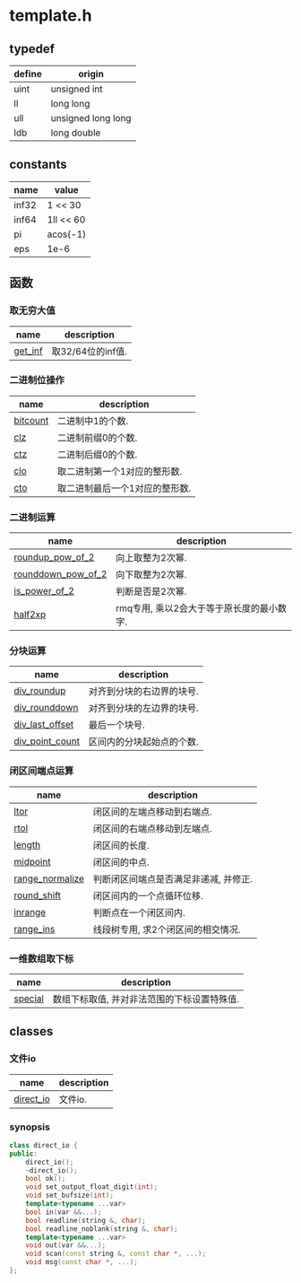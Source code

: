 # template.h

## typedef

| define | origin             |
| ------ | ------------------ |
| uint   | unsigned int       |
| ll     | long long          |
| ull    | unsigned long long |
| ldb    | long double        |

## constants

| name  | value       |
| ----- | ----------- |
| inf32 | 1 << 30     |
| inf64 | 1ll << 60   |
| pi    | acos\(\-1\) |
| eps   | 1e\-6       |

## 函数

### 取无穷大值

| name         | description        |
| ------------ | ------------------ |
| [get\_inf](detail/function/get_inf.md) | 取32/64位的inf值. |

### 二进制位操作

| name         | description                     |
| ------------ | ------------------------------- |
| [bitcount](detail/function/bitcount.md) | 二进制中1的个数.               |
| [clz](detail/function/clz.md)      | 二进制前缀0的个数.             |
| [ctz](detail/function/ctz.md)      | 二进制后缀0的个数.             |
| [clo](detail/function/clo.md)      | 取二进制第一个1对应的整形数.   |
| [cto](detail/function/cto.md)      | 取二进制最后一个1对应的整形数. |

### 二进制运算

| name                                                         | description                               |
| ------------------------------------------------------------ | ----------------------------------------- |
| [roundup\_pow\_of\_2](detail/function/roundup_pow_of_2.md)   | 向上取整为2次幂.                          |
| [rounddown\_pow\_of\_2](detail/function/rounddown_pow_of_2.md) | 向下取整为2次幂.                          |
| [is\_power\_of\_2](detail/function/is_power_of_2.md)         | 判断是否是2次幂.                          |
| [half2xp](detail/function/half2xp.md)                        | rmq专用, 乘以2会大于等于原长度的最小数字. |

### 分块运算

| name                  | description                |
| --------------------- | -------------------------- |
| [div\_roundup](detail/function/div_roundup.md)      | 对齐到分块的右边界的块号. |
| [div\_rounddown](detail/function/div_rounddown.md)    | 对齐到分块的左边界的块号. |
| [div\_last\_offset](detail/function/div_last_offset.md) | 最后一个块号.             |
| [div\_point\_count](detail/function/div_point_count.md) | 区间内的分块起始点的个数. |

### 闭区间端点运算

| name                 | description                          |
| -------------------- | ------------------------------------ |
| [ltor](detail/function/ltor.md)             | 闭区间的左端点移动到右端点.   |
| [rtol](detail/function/rtol.md)             | 闭区间的右端点移动到左端点.             |
| [length](detail/function/length.md)           | 闭区间的长度.             |
| [midpoint](detail/function/midpoint.md)         | 闭区间的中点.                 |
| [range\_normalize](detail/function/range_normalize.md) | 判断闭区间端点是否满足非递减, 并修正. |
| [round\_shift](detail/function/round_shift.md)     | 闭区间内的一个点循环位移.            |
| [inrange](detail/function/inrange.md)          | 判断点在一个闭区间内.                |
| [range\_ins](detail/function/range_ins.md)       | 线段树专用, 求2个闭区间的相交情况.   |

### 一维数组取下标

| name        | description                                  |
| ----------- | -------------------------------------------- |
| [special](detail/function/special.md) | 数组下标取值, 并对非法范围的下标设置特殊值. |

## classes

### 文件io

| name                                             | description |
| ------------------------------------------------ | ----------- |
| [direct\_io](detail/classes/direct_io/readme.md) | 文件io. |

### synopsis

```c++
class direct_io {
public:
    direct_io();
    ~direct_io();
    bool ok();
    void set_output_float_digit(int);
    void set_bufsize(int);
    template<typename ...var>
    bool in(var &&...);
    bool readline(string &, char);
    bool readline_noblank(string &, char);
    template<typename ...var>
    void out(var &&...);
    void scan(const string &, const char *, ...);
    void msg(const char *, ...);
};
```